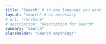 ```yaml
---
title: "Search" # in any language you want
layout: "search" # is necessary
# url: "/archive"
# description: "Description for Search"
summary: "search"
placeholder: "Search anything!"
---
```

